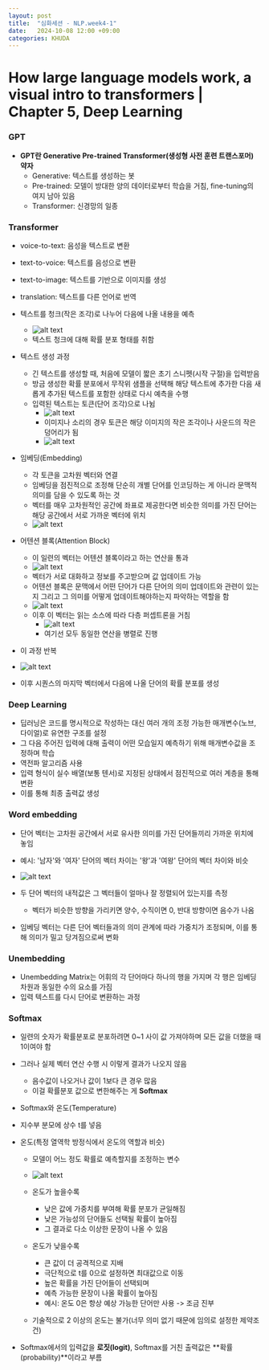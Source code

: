 ```yaml
---
layout: post
title:  "심화세션 - NLP.week4-1"
date:   2024-10-08 12:00 +09:00
categories: KHUDA
---
```


# How large language models work, a visual intro to transformers | Chapter 5, Deep Learning

### GPT
- **GPT란 Generative Pre-trained Transformer(생성형 사전 훈련 트랜스포머) 약자**
    - Generative: 텍스트를 생성하는 봇
    - Pre-trained: 모델이 방대한 양의 데이터로부터 학습을 거침, fine-tuning의 여지 남아 있음
    - Transformer: 신경망의 일종


### Transformer
- voice-to-text: 음성을 텍스트로 변환
- text-to-voice: 텍스트를 음성으로 변환
- text-to-image: 텍스트를 기반으로 이미지를 생성
- translation: 텍스트를 다른 언어로 번역
- 텍스트를 청크(작은 조각)로 나누어 다음에 나올 내용을 예측
    - ![alt text](https://github.com/hyeran1216/hyeran1216.github.io/blob/2d575e75da7e2f690fe2d2c86ec712cf6314019f/_posts/images/nlp-12.png?raw=true)
    - 텍스트 청크에 대해 확률 분포 형태를 취함

- 텍스트 생성 과정
    - 긴 텍스트를 생성할 때, 처음에 모델이 짧은 초기 스니펫(시작 구절)을 입력받음
    - 방금 생성한 확률 분포에서 무작위 샘플을 선택해 해당 텍스트에 추가한 다음 새롭게 추가된 텍스트를 포함한 상태로 다시 예측을 수행
    - 입력된 텍스트는 토큰(단어 조각)으로 나뉨
        - ![alt text](https://github.com/hyeran1216/hyeran1216.github.io/blob/2d575e75da7e2f690fe2d2c86ec712cf6314019f/_posts/images/nlp-13.png?raw=true)
        - 이미지나 소리의 경우 토큰은 해당 이미지의 작은 조각이나 사운드의 작은 덩어리가 됨
        - ![alt text](https://github.com/hyeran1216/hyeran1216.github.io/blob/2d575e75da7e2f690fe2d2c86ec712cf6314019f/_posts/images/nlp-14.png?raw=true)


- 임베딩(Embedding)
    - 각 토큰을 고차원 벡터와 연결
    - 임베딩을 점진적으로 조정해 단순히 개별 단어를 인코딩하는 게 아니라 문맥적 의미를 담을 수 있도록 하는 것
    - 벡터를 매우 고차원적인 공간에 좌표로 제공한다면 비슷한 의미를 가진 단어는 해당 공간에서 서로 가까운 벡터에 위치
    - ![alt text](https://github.com/hyeran1216/hyeran1216.github.io/blob/2d575e75da7e2f690fe2d2c86ec712cf6314019f/_posts/images/nlp-15.png?raw=true)


- 어텐션 블록(Attention Block)
    - 이 일련의 벡터는 어텐션 블록이라고 하는 연산을 통과
    - ![alt text](https://github.com/hyeran1216/hyeran1216.github.io/blob/2d575e75da7e2f690fe2d2c86ec712cf6314019f/_posts/images/nlp-16.png?raw=true)
    - 벡터가 서로 대화하고 정보를 주고받으며 값 업데이트 가능  
    - 어텐션 블록은 문맥에서 어떤 단어가 다른 단어의 의미 업데이트와 관련이 있는지 그리고 그 의미를 어떻게 업데이트해야하는지 파악하는 역할을 함
    - ![alt text](https://github.com/hyeran1216/hyeran1216.github.io/blob/2d575e75da7e2f690fe2d2c86ec712cf6314019f/_posts/images/nlp-17.png?raw=true)
    - 이후 이 벡터는 읽는 소스에 따라 다층 퍼셉트론을 거침
        - ![alt text](https://github.com/hyeran1216/hyeran1216.github.io/blob/2d575e75da7e2f690fe2d2c86ec712cf6314019f/_posts/images/nlp-18.png?raw=true)
        - 여기선 모두 동일한 연산을 병렬로 진행 


- 이 과정 반복
- ![alt text](https://github.com/hyeran1216/hyeran1216.github.io/blob/2d575e75da7e2f690fe2d2c86ec712cf6314019f/_posts/images/nlp-19.png?raw=true)
- 이후 시퀀스의 마지막 벡터에서 다음에 나올 단어의 확률 분포를 생성


### Deep Learning
- 딥러닝은 코드를 명시적으로 작성하는 대신 여러 개의 조정 가능한 매개변수(노브, 다이얼)로 유연한 구조를 설정
- 그 다음 주어진 입력에 대해 출력이 어떤 모습일지 예측하기 위해 매개변수값을 조정하며 학습
- 역전파 알고리즘 사용
- 입력 형식이 실수 배열(보통 텐서)로 지정된 상태에서 점진적으로 여러 계층을 통해 변환
- 이를 통해 최종 출력값 생성


### Word embedding
- 단어 벡터는 고차원 공간에서 서로 유사한 의미를 가진 단어들끼리 가까운 위치에 놓임
- 예시: '남자'와 '여자' 단어의 벡터 차이는 '왕'과 '여왕' 단어의 벡터 차이와 비슷
- ![alt text](https://github.com/hyeran1216/hyeran1216.github.io/blob/2d575e75da7e2f690fe2d2c86ec712cf6314019f/_posts/images/nlp-20.png?raw=true)
- 두 단어 벡터의 내적값은 그 벡터들이 얼마나 잘 정렬되어 있는지를 측정
    - 벡터가 비슷한 방향을 가리키면 양수, 수직이면 0, 반대 방향이면 음수가 나옴


- 임베딩 벡터는 다른 단어 벡터들과의 의미 관계에 따라 가중치가 조정되며, 이를 통해 의미가 밀고 당겨짐으로써 변화


### Unembedding
- Unembedding Matrix는 어휘의 각 단어마다 하나의 행을 가지며 각 행은 임베딩 차원과 동일한 수의 요소를 가짐
- 입력 텍스트를 다시 단어로 변환하는 과정

### Softmax
- 일련의 숫자가 확률분포로 분포하려면 0~1 사이 값 가져야하며 모든 값을 더했을 때 1이여야 함
- 그러나 실제 벡터 연산 수행 시 이렇게 결과가 나오지 않음
    - 음수값이 나오거나 값이 1보다 큰 경우 많음
    - 이걸 확률분포 값으로 변한해주는 게 **Softmax**


- Softmax와 온도(Temperature)
- 지수부 분모에 상수 t를 넣음
- 온도(특정 열역학 방정식에서 온도의 역할과 비슷)
    - 모델이 어느 정도 확률로 예측할지를 조정하는 변수
    - ![alt text](https://github.com/hyeran1216/hyeran1216.github.io/blob/2d575e75da7e2f690fe2d2c86ec712cf6314019f/_posts/images/nlp-9.png?raw=true)
    - 온도가 높을수록 
        - 낮은 값에 가중치를 부여해 확률 분포가 균일해짐
        - 낮은 가능성의 단어들도 선택될 확률이 높아짐
        - 그 결과로 다소 이상한 문장이 나올 수 있음


    - 온도가 낮을수록
        - 큰 값이 더 공격적으로 지배
        - 극단적으로 t를 0으로 설정하면 최대값으로 이동
        - 높은 확률을 가진 단어들이 선택되며
        - 예측 가능한 문장이 나올 확률이 높아짐
        - 예시: 온도 0은 항상 예상 가능한 단어만 사용 -> 조금 진부


    - 기술적으로 2 이상의 온도는 불가(너무 의미 없기 때문에 임의로 설정한 제약조건) 


- Softmax에서의 입력값을 **로짓(logit)**, Softmax를 거친 출력값은 **확률(probability)**이라고 부름
